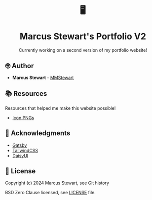 <h1 align=center>🖥️</h1>
<h1 align=center> Marcus Stewart's Portfolio V2</h1>

<p align=center>Currently working on a second version of my portfolio website!</p>

<!-- <p align=center> Check out my website here <a href="https://www.marcusstewart.me/">https://www.marcusstewart.me/</a>. Made with Gatsby. ❤️ </p> -->

<!-- <p align=center>
  <a href="https://www.marcusstewart.me/"><img alt="Website" src="https://img.shields.io/website?down_color=red&down_message=offline&up_color=green&up_message=online&url=https%3A%2F%2Fwww.marcusstewart.me%2F"></a>
</p> -->

## 🤓 Author

-   **Marcus Stewart** - [MMStewart](https://github.com/mmstewart)

## 📚 Resources

<p>Resources that helped me make this website possible!</p>

-   [Icon PNGs](https://icons8.com/)

## 💜 Acknowledgments

-   [Gatsby](https://www.gatsbyjs.org/)
-   [TailwindCSS](https://tailwindcss.com/)
-   [DaisyUI](https://daisyui.com/)

## 📝 License

Copyright (c) 2024<!--- -(Future Years) --> Marcus Stewart, see Git history

BSD Zero Clause licensed, see [LICENSE](LICENSE) file.
